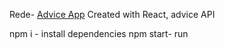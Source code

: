 Rede- [Advice App](https://www.redeadvice.netlify.app)
Created with React, advice API

npm i - install dependencies
npm start- run